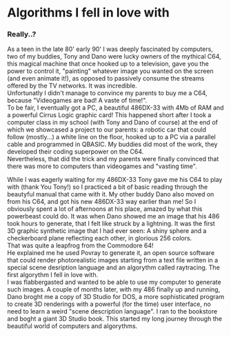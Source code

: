# Algorithms I fell in love with
### Really..?
As a teen in the late 80' early 90' I was deeply fascinated by computers, two of my buddies, Tony and Dano were lucky owners of the mythical C64, this magical machine that once hooked up to a television, gave you the power to control it, "painting" whatever image you wanted on the screen (and even animate it!), as opposed to passively consume the streams offered by the TV networks. It was incredible.   
Unfortunatly I didn't manage to convince my parents to buy me a C64, because "Videogames are bad! A vaste of time!".  
To be fair, I eventually got a PC, a beautiful 486DX-33 with 4Mb of RAM and a powerful Cirrus Logic graphic card! This happened short after I took a computer class in my school (with Tony and Dano of course) at the end of which we showcased a project to our parents: a robotic car that could follow (mostly...) a white line on the floor, hooked up to a PC via a parallel cable and programmed in QBASIC. My buddies did most of the work, they developed their coding superpower on the C64.  
Nevertheless, that did the trick and my parents were finally convinced that there was more to computers than videogames and "vasting time".

While I was eagerly waiting for my 486DX-33 Tony gave me his C64 to play with (thank You Tony!) so I practiced a bit of basic reading through the beautyful manual that came with it. My other buddy Dano also moved on from his C64, and got his new 486DX-33 way earlier than me! So I obviously spent a lot of afternoons at his place, amazed by what this powerbeast could do.
It was when Dano showed me an image that his 486 took hours to generate, that I felt like struck by a lightning. It was the first 3D graphic synthetic image that I had ever seen:
A shiny sphere and a checkerboard plane reflecting each other, in glorious 256 colors.  
That was quite a leapfrog from the Commodore 64!  
He explained me he used Povray to generate it, an open source software that could render photorealistic images starting from a text file written in a special scene desription language and an algorythm called raytracing. The first algorythm I fell in love with.  
I was flabbergasted and wanted to be able to use my computer to generate such images.
A couple of months later, with my 486 finally up and running, Dano broght me a copy of 3D Studio for DOS, a more sophisticated program to create 3D renderings with a powerful (for the time) user interface, no need to learn a weird "scene description language".
I ran to the bookstore and boght a giant 3D Studio book. This started my long journey through the beautiful world of computers and algorythms.
